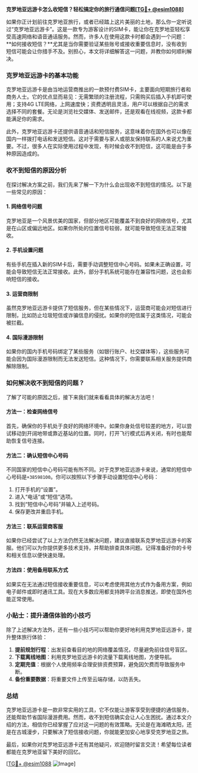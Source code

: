 **克罗地亚远游卡怎么收短信？轻松搞定你的旅行通信问题[[TG💪+ @esim1088](https://t.me/s/esim1088)]**

如果你正计划前往克罗地亚旅行，或者已经踏上这片美丽的土地，那么你一定听说过“克罗地亚远游卡”。这是一款专为游客设计的SIM卡，能让你在克罗地亚轻松享受高速网络和语音通话服务。然而，许多人在使用这款卡时都会遇到一个问题：**如何接收短信？**尤其是当你需要验证某些账号或接收重要信息时，没有收到短信可能会让你措手不及。别担心，本文将详细解答这一问题，并教你如何顺利解决。

### 克罗地亚远游卡的基本功能

克罗地亚远游卡是由当地运营商推出的一款预付费SIM卡，主要面向短期旅行者和商务人士。它的优点显而易见：无需繁琐的注册流程，只需购买后插入手机即可使用；支持4G LTE网络，上网速度快；资费透明且灵活，用户可以根据自己的需求选择不同的套餐。无论是浏览社交媒体、发送邮件，还是观看在线视频，这款卡都能满足你的需求。

此外，克罗地亚远游卡还提供语音通话和短信服务，这意味着你在国外也可以像在国内一样拨打电话和发送短信。这对于需要与家人或朋友保持联系的人来说尤为重要。不过，很多人在实际使用过程中发现，有时候会收不到短信，这可能是由于多种原因造成的。

### 收不到短信的原因分析

在探讨解决方案之前，我们先来了解一下为什么会出现收不到短信的情况。以下是一些常见的原因：

#### 1. 网络信号问题
克罗地亚是一个风景优美的国家，但部分地区可能覆盖不到良好的网络信号，尤其是在山区或偏远地区。如果你所处的位置信号较弱，就可能导致短信无法正常接收。

#### 2. 手机设置问题
有些手机在插入新的SIM卡后，需要手动调整短信中心号码。如果未正确设置，可能会导致短信无法正常接收。此外，部分手机系统可能存在兼容性问题，这也会影响短信的接收。

#### 3. 运营商限制
虽然克罗地亚远游卡提供了短信服务，但在某些情况下，运营商可能会对短信进行限制，比如防止垃圾短信或诈骗信息的侵扰。如果你的短信属于这类情况，可能会被拦截。

#### 4. 国际漫游限制
如果你的国内手机号码绑定了某些服务（如银行账户、社交媒体等），这些服务可能会因为国际漫游限制而无法发送短信。这种情况下，你需要联系相关服务提供商解除限制。

### 如何解决收不到短信的问题？

了解了可能的原因之后，接下来我们就来看看具体的解决方法吧！

#### 方法一：检查网络信号
首先，确保你的手机处于良好的网络环境中。如果你身处信号较差的地方，可以尝试移动到开阔地带或靠近基站的位置。同时，打开飞行模式后再关闭，有时也能帮助恢复信号连接。

#### 方法二：确认短信中心号码
不同国家的短信中心号码可能有所不同。对于克罗地亚远游卡来说，通常的短信中心号码是`+38598100`。你可以按照以下步骤手动设置短信中心号码：
1. 打开手机的“设置”。
2. 进入“电话”或“短信”选项。
3. 找到“短信中心号码”并输入上述号码。
4. 保存更改并重启手机。

#### 方法三：联系运营商客服
如果你已经尝试了以上方法仍然无法解决问题，建议直接联系克罗地亚远游卡的客服。他们可以为你提供更多技术支持，并帮助排查具体问题。记得准备好你的卡号和相关信息以便快速处理。

#### 方法四：使用备用联系方式
如果实在无法通过短信接收重要信息，可以考虑使用其他方式作为备用方案，例如电子邮件或即时通讯工具。现在大多数应用都支持跨平台消息推送，即使在国外也能正常使用。

### 小贴士：提升通信体验的小技巧

除了上述解决方法外，还有一些小技巧可以帮助你更好地利用克罗地亚远游卡，提升整体旅行体验：

1. **提前规划行程**：出发前查看目的地的网络覆盖情况，尽量避免前往信号盲区。
2. **下载离线地图**：利用克罗地亚远游卡的流量下载离线地图，方便导航。
3. **定期充值**：根据个人使用频率合理安排资费预算，避免因欠费而导致服务中断。
4. **备份重要数据**：将重要文件上传至云端存储，以防丢失。

### 总结

克罗地亚远游卡是一款非常实用的工具，它不仅能让游客享受到便捷的通信服务，还能帮助节省国际漫游费用。然而，收不到短信确实会让人心生困扰。通过本文介绍的方法，相信你已经掌握了应对这一问题的有效策略。无论是在海滩晒太阳，还是在古城漫步，只要解决了短信接收问题，你就能更加安心地享受克罗地亚之旅。

最后，如果你对克罗地亚远游卡还有其他疑问，欢迎随时留言交流！希望每位读者都能在克罗地亚留下美好的回忆。

[[TG💪+ @esim1088](https://t.me/s/esim1088) ![Image](https://i.postimg.cc/4NQfJmqS/Snipaste-2025-05-13-00-14-12.png)]